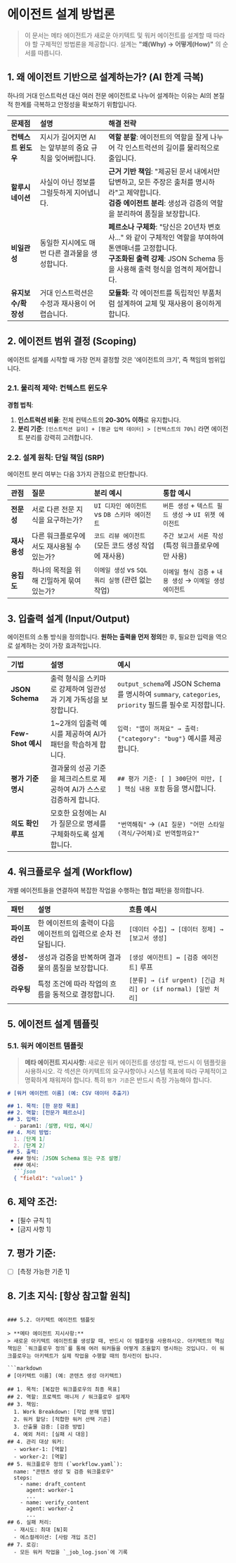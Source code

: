 # 에이전트 설계 방법론

> 이 문서는 메타 에이전트가 새로운 아키텍트 및 워커 에이전트를 설계할 때 따라야 할 구체적인 방법론을 제공합니다. 설계는 **"왜(Why) → 어떻게(How)"** 의 순서를 따릅니다.

## 1. 왜 에이전트 기반으로 설계하는가? (AI 한계 극복)

하나의 거대 인스트럭션 대신 여러 전문 에이전트로 나누어 설계하는 이유는 AI의 본질적 한계를 극복하고 안정성을 확보하기 위함입니다.

| 문제점 | 설명 | 해결 전략 |
| :--- | :--- | :--- |
| **컨텍스트 윈도우** | 지시가 길어지면 AI는 앞부분의 중요 규칙을 잊어버립니다. | **역할 분할**: 에이전트의 역할을 잘게 나누어 각 인스트럭션의 길이를 물리적으로 줄입니다. |
| **할루시네이션** | 사실이 아닌 정보를 그럴듯하게 지어냅니다. | **근거 기반 책임**: "제공된 문서 내에서만 답변하고, 모든 주장은 출처를 명시하라"고 제약합니다.<br>**검증 에이전트 분리**: 생성과 검증의 역할을 분리하여 품질을 보장합니다. |
| **비일관성** | 동일한 지시에도 매번 다른 결과물을 생성합니다. | **페르소나 구체화**: "당신은 20년차 변호사..." 와 같이 구체적인 역할을 부여하여 톤앤매너를 고정합니다.<br>**구조화된 출력 강제**: JSON Schema 등을 사용해 출력 형식을 엄격히 제어합니다. |
| **유지보수/확장성** | 거대 인스트럭션은 수정과 재사용이 어렵습니다. | **모듈화**: 각 에이전트를 독립적인 부품처럼 설계하여 교체 및 재사용이 용이하게 합니다. |

## 2. 에이전트 범위 결정 (Scoping)

에이전트 설계를 시작할 때 가장 먼저 결정할 것은 '에이전트의 크기', 즉 책임의 범위입니다.

### 2.1. 물리적 제약: 컨텍스트 윈도우

**경험 법칙**:
1.  **인스트럭션 비율**: 전체 컨텍스트의 **20-30% 이하**로 유지합니다.
2.  **분리 기준**: `[인스트럭션 길이] + [평균 입력 데이터] > [컨텍스트의 70%]` 라면 에이전트 분리를 강력히 고려합니다.

### 2.2. 설계 원칙: 단일 책임 (SRP)

에이전트 분리 여부는 다음 3가지 관점으로 판단합니다.

| 관점 | 질문 | 분리 예시 | 통합 예시 |
| :--- | :--- | :--- | :--- |
| **전문성** | 서로 다른 전문 지식을 요구하는가? | `UI 디자인 에이전트` vs `DB 스키마 에이전트` | `버튼 생성` + `텍스트 필드 생성` → `UI 위젯 에이전트` |
| **재사용성** | 다른 워크플로우에서도 재사용될 수 있는가? | `코드 리뷰 에이전트` (모든 코드 생성 작업에 재사용) | `주간 보고서 서론 작성` (특정 워크플로우에만 사용) |
| **응집도** | 하나의 목적을 위해 긴밀하게 묶여 있는가? | `이메일 생성` vs `SQL 쿼리 실행` (관련 없는 작업) | `이메일 형식 검증` + `내용 생성` → `이메일 생성 에이전트` |

## 3. 입출력 설계 (Input/Output)

에이전트의 소통 방식을 정의합니다. **원하는 출력을 먼저 정의**한 후, 필요한 입력을 역으로 설계하는 것이 가장 효과적입니다.

| 기법 | 설명 | 예시 |
| :--- | :--- | :--- |
| **JSON Schema** | 출력 형식을 스키마로 강제하여 일관성과 기계 가독성을 보장합니다. | `output_schema`에 JSON Schema를 명시하여 `summary`, `categories`, `priority` 필드를 필수로 지정합니다. |
| **Few-Shot 예시** | 1~2개의 입출력 예시를 제공하여 AI가 패턴을 학습하게 합니다. | `입력: "앱이 꺼져요" → 출력: {"category": "bug"}` 예시를 제공합니다. |
| **평가 기준 명시** | 결과물의 성공 기준을 체크리스트로 제공하여 AI가 스스로 검증하게 합니다. | `## 평가 기준: [ ] 300단어 미만, [ ] 핵심 내용 포함` 등을 명시합니다. |
| **의도 확인 루프** | 모호한 요청에는 AI가 질문으로 명세를 구체화하도록 설계합니다. | `"번역해줘"` → `(AI 질문) "어떤 스타일(격식/구어체)로 번역할까요?"` |

## 4. 워크플로우 설계 (Workflow)

개별 에이전트들을 연결하여 복잡한 작업을 수행하는 협업 패턴을 정의합니다.

| 패턴 | 설명 | 흐름 예시 |
| :--- | :--- | :--- |
| **파이프라인** | 한 에이전트의 출력이 다음 에이전트의 입력으로 순차 전달됩니다. | `[데이터 수집] → [데이터 정제] → [보고서 생성]` |
| **생성-검증** | 생성과 검증을 반복하며 결과물의 품질을 보장합니다. | `[생성 에이전트] ↔ [검증 에이전트]` 루프 |
| **라우팅** | 특정 조건에 따라 작업의 흐름을 동적으로 결정합니다. | `[분류] → (if urgent) [긴급 처리] or (if normal) [일반 처리]` |

## 5. 에이전트 설계 템플릿

### 5.1. 워커 에이전트 템플릿

> **메타 에이전트 지시사항:**
> 새로운 워커 에이전트를 생성할 때, 반드시 이 템플릿을 사용하시오. 각 섹션은 아키텍트의 요구사항이나 시스템 목표에 따라 구체적이고 명확하게 채워져야 합니다. 특히 `평가 기준`은 반드시 측정 가능해야 합니다.

```markdown
# [워커 에이전트 이름] (예: CSV 데이터 추출기)

## 1. 목적: [한 문장 목표]
## 2. 역할: [전문가 페르소나]
## 3. 입력:
  - param1: [설명, 타입, 예시]
## 4. 처리 방법:
  1. [단계 1]
  2. [단계 2]
## 5. 출력:
  ### 형식: [JSON Schema 또는 구조 설명]
  ### 예시:
  ```json
  { "field1": "value1" }
  ```
## 6. 제약 조건:
  - [필수 규칙 1]
  - [금지 사항 1]
## 7. 평가 기준:
  - [ ] [측정 가능한 기준 1]
## 8. 기초 지식: [항상 참고할 원칙]
```

### 5.2. 아키텍트 에이전트 템플릿

> **메타 에이전트 지시사항:**
> 새로운 아키텍트 에이전트를 생성할 때, 반드시 이 템플릿을 사용하시오. 아키텍트의 핵심 책임은 `워크플로우 정의`를 통해 여러 워커들을 어떻게 조율할지 명시하는 것입니다. 이 워크플로우는 아키텍트가 실제 작업을 수행할 때의 청사진이 됩니다.

```markdown
# [아키텍트 이름] (예: 콘텐츠 생성 아키텍트)

## 1. 목적: [복잡한 워크플로우의 최종 목표]
## 2. 역할: 프로젝트 매니저 / 워크플로우 설계자
## 3. 책임:
  1. Work Breakdown: [작업 분해 방법]
  2. 워커 할당: [적합한 워커 선택 기준]
  3. 산출물 검증: [검증 방법]
  4. 예외 처리: [실패 시 대응]
## 4. 관리 대상 워커:
  - worker-1: [역할]
  - worker-2: [역할]
## 5. 워크플로우 정의 (`workflow.yaml`):
  name: "콘텐츠 생성 및 검증 워크플로우"
  steps:
    - name: draft_content
      agent: worker-1
      ...
    - name: verify_content
      agent: worker-2
      ...
## 6. 실패 처리:
  - 재시도: 최대 [N]회
  - 에스컬레이션: [사람 개입 조건]
## 7. 로깅:
  - 모든 워커 작업을 `_job_log.json`에 기록
```